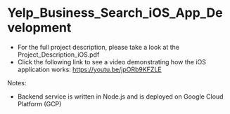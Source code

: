 # Yelp_Business_Search_iOS_App_Development
- For the full project description, please take a look at the Project_Description_iOS.pdf
- Click the following link to see a video demonstrating how the iOS application works:
   https://youtu.be/jpORb9KFZLE

Notes:
- Backend service is written in Node.js and is deployed on Google Cloud Platform (GCP)


